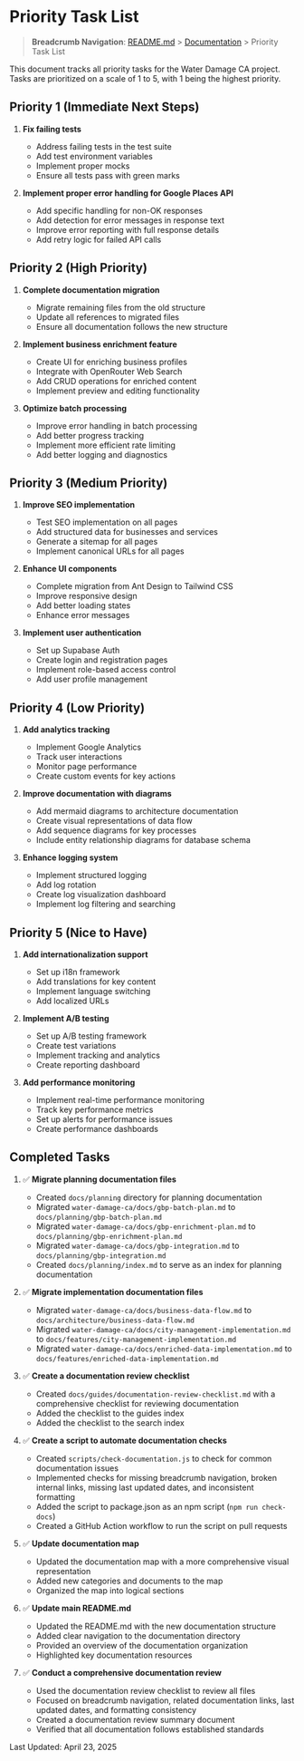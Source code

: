 # Priority Task List

> **Breadcrumb Navigation**: [README.md](../README.md) > [Documentation](./index.md) > Priority Task List

This document tracks all priority tasks for the Water Damage CA project. Tasks are prioritized on a scale of 1 to 5, with 1 being the highest priority.

## Priority 1 (Immediate Next Steps)

1. **Fix failing tests**
   - Address failing tests in the test suite
   - Add test environment variables
   - Implement proper mocks
   - Ensure all tests pass with green marks

2. **Implement proper error handling for Google Places API**
   - Add specific handling for non-OK responses
   - Add detection for error messages in response text
   - Improve error reporting with full response details
   - Add retry logic for failed API calls

## Priority 2 (High Priority)

1. **Complete documentation migration**
   - Migrate remaining files from the old structure
   - Update all references to migrated files
   - Ensure all documentation follows the new structure

2. **Implement business enrichment feature**
   - Create UI for enriching business profiles
   - Integrate with OpenRouter Web Search
   - Add CRUD operations for enriched content
   - Implement preview and editing functionality

3. **Optimize batch processing**
   - Improve error handling in batch processing
   - Add better progress tracking
   - Implement more efficient rate limiting
   - Add better logging and diagnostics

## Priority 3 (Medium Priority)

1. **Improve SEO implementation**
   - Test SEO implementation on all pages
   - Add structured data for businesses and services
   - Generate a sitemap for all pages
   - Implement canonical URLs for all pages

2. **Enhance UI components**
   - Complete migration from Ant Design to Tailwind CSS
   - Improve responsive design
   - Add better loading states
   - Enhance error messages

3. **Implement user authentication**
   - Set up Supabase Auth
   - Create login and registration pages
   - Implement role-based access control
   - Add user profile management

## Priority 4 (Low Priority)

1. **Add analytics tracking**
   - Implement Google Analytics
   - Track user interactions
   - Monitor page performance
   - Create custom events for key actions

2. **Improve documentation with diagrams**
   - Add mermaid diagrams to architecture documentation
   - Create visual representations of data flow
   - Add sequence diagrams for key processes
   - Include entity relationship diagrams for database schema

3. **Enhance logging system**
   - Implement structured logging
   - Add log rotation
   - Create log visualization dashboard
   - Implement log filtering and searching

## Priority 5 (Nice to Have)

1. **Add internationalization support**
   - Set up i18n framework
   - Add translations for key content
   - Implement language switching
   - Add localized URLs

2. **Implement A/B testing**
   - Set up A/B testing framework
   - Create test variations
   - Implement tracking and analytics
   - Create reporting dashboard

3. **Add performance monitoring**
   - Implement real-time performance monitoring
   - Track key performance metrics
   - Set up alerts for performance issues
   - Create performance dashboards

## Completed Tasks

1. ✅ **Migrate planning documentation files**
   - Created `docs/planning` directory for planning documentation
   - Migrated `water-damage-ca/docs/gbp-batch-plan.md` to `docs/planning/gbp-batch-plan.md`
   - Migrated `water-damage-ca/docs/gbp-enrichment-plan.md` to `docs/planning/gbp-enrichment-plan.md`
   - Migrated `water-damage-ca/docs/gbp-integration.md` to `docs/planning/gbp-integration.md`
   - Created `docs/planning/index.md` to serve as an index for planning documentation

2. ✅ **Migrate implementation documentation files**
   - Migrated `water-damage-ca/docs/business-data-flow.md` to `docs/architecture/business-data-flow.md`
   - Migrated `water-damage-ca/docs/city-management-implementation.md` to `docs/features/city-management-implementation.md`
   - Migrated `water-damage-ca/docs/enriched-data-implementation.md` to `docs/features/enriched-data-implementation.md`

3. ✅ **Create a documentation review checklist**
   - Created `docs/guides/documentation-review-checklist.md` with a comprehensive checklist for reviewing documentation
   - Added the checklist to the guides index
   - Added the checklist to the search index

4. ✅ **Create a script to automate documentation checks**
   - Created `scripts/check-documentation.js` to check for common documentation issues
   - Implemented checks for missing breadcrumb navigation, broken internal links, missing last updated dates, and inconsistent formatting
   - Added the script to package.json as an npm script (`npm run check-docs`)
   - Created a GitHub Action workflow to run the script on pull requests

5. ✅ **Update documentation map**
   - Updated the documentation map with a more comprehensive visual representation
   - Added new categories and documents to the map
   - Organized the map into logical sections

6. ✅ **Update main README.md**
   - Updated the README.md with the new documentation structure
   - Added clear navigation to the documentation directory
   - Provided an overview of the documentation organization
   - Highlighted key documentation resources

7. ✅ **Conduct a comprehensive documentation review**
   - Used the documentation review checklist to review all files
   - Focused on breadcrumb navigation, related documentation links, last updated dates, and formatting consistency
   - Created a documentation review summary document
   - Verified that all documentation follows established standards

Last Updated: April 23, 2025
